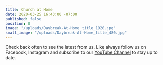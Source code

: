 ```yaml
---
title: Church at Home
date: 2020-03-25 16:43:00 -07:00
published: false
position: 0
image: "/uploads/Daybreak-At-Home_title_1920.jpg"
small_image: "/uploads/Daybreak-At-Home_title_480.jpg"
---
```


Check back often to see the latest from us. Like always follow us on Facebook, Instagram and subscribe to our [YouTube Channel](https://www.youtube.com/channel/UC1pfggg9awZzC2ZQ4yQx4mA?view_as=subscriber) to stay up to date.